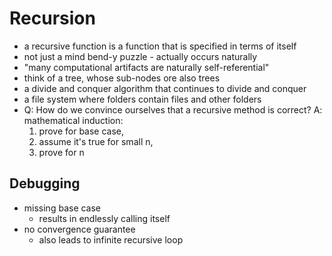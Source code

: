 # Recursion
- a recursive function is a function that is specified in terms of itself
- not just a mind bend-y puzzle - actually occurs naturally
- "many computational artifacts are naturally self-referential"
- think of a tree, whose sub-nodes ore also trees
- a divide and conquer algorithm that continues to divide and conquer
- a file system where folders contain files and other folders
- Q: How do we convince ourselves that a recursive method is correct?
A: mathematical induction: 
	1. prove for base case, 
	2. assume it's true for small n, 
	3. prove for n
## Debugging
- missing base case
	- results in endlessly calling itself
- no convergence guarantee 
	- also leads to infinite recursive loop 
